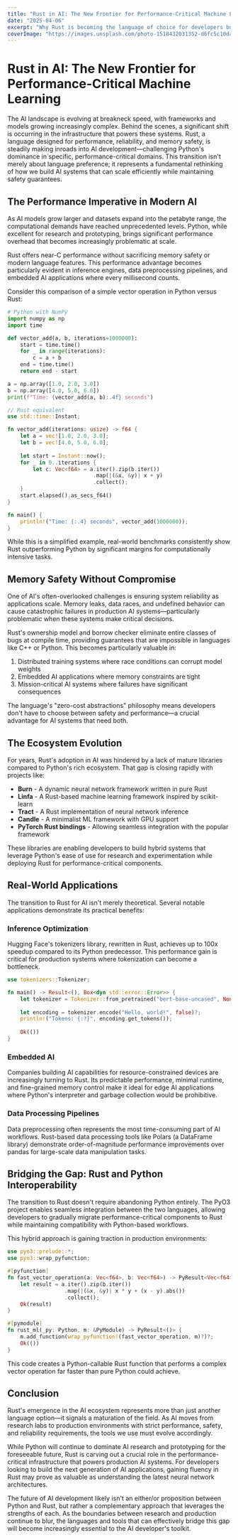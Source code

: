 ```yaml
---
title: "Rust in AI: The New Frontier for Performance-Critical Machine Learning"
date: "2025-04-06"
excerpt: "Why Rust is becoming the language of choice for developers building high-performance AI systems that combine safety, speed, and modern ergonomics."
coverImage: "https://images.unsplash.com/photo-1518432031352-d6fc5c10da5a"
---
```


# Rust in AI: The New Frontier for Performance-Critical Machine Learning

The AI landscape is evolving at breakneck speed, with frameworks and models growing increasingly complex. Behind the scenes, a significant shift is occurring in the infrastructure that powers these systems. Rust, a language designed for performance, reliability, and memory safety, is steadily making inroads into AI development—challenging Python's dominance in specific, performance-critical domains. This transition isn't merely about language preference; it represents a fundamental rethinking of how we build AI systems that can scale efficiently while maintaining safety guarantees.

## The Performance Imperative in Modern AI

As AI models grow larger and datasets expand into the petabyte range, the computational demands have reached unprecedented levels. Python, while excellent for research and prototyping, brings significant performance overhead that becomes increasingly problematic at scale.

Rust offers near-C performance without sacrificing memory safety or modern language features. This performance advantage becomes particularly evident in inference engines, data preprocessing pipelines, and embedded AI applications where every millisecond counts.

Consider this comparison of a simple vector operation in Python versus Rust:

```python
# Python with NumPy
import numpy as np
import time

def vector_add(a, b, iterations=1000000):
    start = time.time()
    for _ in range(iterations):
        c = a + b
    end = time.time()
    return end - start

a = np.array([1.0, 2.0, 3.0])
b = np.array([4.0, 5.0, 6.0])
print(f"Time: {vector_add(a, b):.4f} seconds")
```

```rust
// Rust equivalent
use std::time::Instant;

fn vector_add(iterations: usize) -> f64 {
    let a = vec![1.0, 2.0, 3.0];
    let b = vec![4.0, 5.0, 6.0];
    
    let start = Instant::now();
    for _ in 0..iterations {
        let c: Vec<f64> = a.iter().zip(b.iter())
                           .map(|(&x, &y)| x + y)
                           .collect();
    }
    start.elapsed().as_secs_f64()
}

fn main() {
    println!("Time: {:.4} seconds", vector_add(1000000));
}
```

While this is a simplified example, real-world benchmarks consistently show Rust outperforming Python by significant margins for computationally intensive tasks.

## Memory Safety Without Compromise

One of AI's often-overlooked challenges is ensuring system reliability as applications scale. Memory leaks, data races, and undefined behavior can cause catastrophic failures in production AI systems—particularly problematic when these systems make critical decisions.

Rust's ownership model and borrow checker eliminate entire classes of bugs at compile time, providing guarantees that are impossible in languages like C++ or Python. This becomes particularly valuable in:

1. Distributed training systems where race conditions can corrupt model weights
2. Embedded AI applications where memory constraints are tight
3. Mission-critical AI systems where failures have significant consequences

The language's "zero-cost abstractions" philosophy means developers don't have to choose between safety and performance—a crucial advantage for AI systems that need both.

## The Ecosystem Evolution

For years, Rust's adoption in AI was hindered by a lack of mature libraries compared to Python's rich ecosystem. That gap is closing rapidly with projects like:

- **Burn** - A dynamic neural network framework written in pure Rust
- **Linfa** - A Rust-based machine learning framework inspired by scikit-learn
- **Tract** - A Rust implementation of neural network inference
- **Candle** - A minimalist ML framework with GPU support
- **PyTorch Rust bindings** - Allowing seamless integration with the popular framework

These libraries are enabling developers to build hybrid systems that leverage Python's ease of use for research and experimentation while deploying Rust for performance-critical components.

## Real-World Applications

The transition to Rust for AI isn't merely theoretical. Several notable applications demonstrate its practical benefits:

### Inference Optimization

Hugging Face's tokenizers library, rewritten in Rust, achieves up to 100x speedup compared to its Python predecessor. This performance gain is critical for production systems where tokenization can become a bottleneck.

```rust
use tokenizers::Tokenizer;

fn main() -> Result<(), Box<dyn std::error::Error>> {
    let tokenizer = Tokenizer::from_pretrained("bert-base-uncased", None)?;
    
    let encoding = tokenizer.encode("Hello, world!", false)?;
    println!("Tokens: {:?}", encoding.get_tokens());
    
    Ok(())
}
```

### Embedded AI

Companies building AI capabilities for resource-constrained devices are increasingly turning to Rust. Its predictable performance, minimal runtime, and fine-grained memory control make it ideal for edge AI applications where Python's interpreter and garbage collection would be prohibitive.

### Data Processing Pipelines

Data preprocessing often represents the most time-consuming part of AI workflows. Rust-based data processing tools like Polars (a DataFrame library) demonstrate order-of-magnitude performance improvements over pandas for large-scale data manipulation tasks.

## Bridging the Gap: Rust and Python Interoperability

The transition to Rust doesn't require abandoning Python entirely. The PyO3 project enables seamless integration between the two languages, allowing developers to gradually migrate performance-critical components to Rust while maintaining compatibility with Python-based workflows.

This hybrid approach is gaining traction in production environments:

```rust
use pyo3::prelude::*;
use pyo3::wrap_pyfunction;

#[pyfunction]
fn fast_vector_operation(a: Vec<f64>, b: Vec<f64>) -> PyResult<Vec<f64>> {
    let result = a.iter().zip(b.iter())
                  .map(|(&x, &y)| x * y + (x - y).abs())
                  .collect();
    Ok(result)
}

#[pymodule]
fn rust_ml(_py: Python, m: &PyModule) -> PyResult<()> {
    m.add_function(wrap_pyfunction!(fast_vector_operation, m)?)?;
    Ok(())
}
```

This code creates a Python-callable Rust function that performs a complex vector operation far faster than pure Python could achieve.

## Conclusion

Rust's emergence in the AI ecosystem represents more than just another language option—it signals a maturation of the field. As AI moves from research labs to production environments with strict performance, safety, and reliability requirements, the tools we use must evolve accordingly.

While Python will continue to dominate AI research and prototyping for the foreseeable future, Rust is carving out a crucial role in the performance-critical infrastructure that powers production AI systems. For developers looking to build the next generation of AI applications, gaining fluency in Rust may prove as valuable as understanding the latest neural network architectures.

The future of AI development likely isn't an either/or proposition between Python and Rust, but rather a complementary approach that leverages the strengths of each. As the boundaries between research and production continue to blur, the languages and tools that can effectively bridge this gap will become increasingly essential to the AI developer's toolkit.
